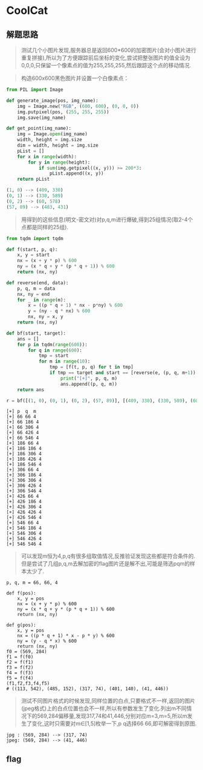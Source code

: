 # CoolCat

## 解题思路

> 测试几个小图片发现,服务器总是返回600*600的加密图片(会对小图片进行重复拼接),所以为了方便跟踪前后坐标的变化,尝试把整张图片的值全设为0,0,0,只保留一个像素点的值为255,255,255,然后跟踪这个点的移动情况.

> 构造600x600黑色图片并设置一个白像素点：

```python
from PIL import Image

def generate_image(pos, img_name):
    img = Image.new("RGB", (600, 600), (0, 0, 0))
    img.putpixel(pos, (255, 255, 255))
    img.save(img_name)

def get_point(img_name):
    img = Image.open(img_name)
    width, height = img.size
    dim = width, height = img.size
    pList = []
    for x in range(width):
        for y in range(height):
            if sum(img.getpixel((x, y))) >= 200*3:
                pList.append((x, y))
    return pList

(1, 0) --> (409, 330)
(0, 1) --> (330, 589)
(0, 2) --> (60, 578)
(57, 89) --> (483, 431)
```

> 用得到的这些信息(明文-密文对)对p,q,m进行爆破,得到25组情况(取2-4个点都是同样的25组).

```python
from tqdm import tqdm

def f(start, p, q):
    x, y = start
    nx = (x + y * p) % 600
    ny = (x * q + y * (p * q + 1)) % 600
    return (nx, ny)

def reverse(end, data):
    p, q, m = data
    nx, ny = end
    for _ in range(m):
        x = ((p * q + 1) * nx - p*ny) % 600
        y = (ny - q * nx) % 600
        nx, ny = x, y
    return (nx, ny)

def bf(start, target):
    ans = []
    for p in tqdm(range(600)):
        for q in range(600):
            tmp = start
            for m in range(10):
                tmp = [f(t, p, q) for t in tmp]
                if tmp == target and start == [reverse(e, (p, q, m+1)) for e in target]:
                    print("[+]", p, q, m)
                    ans.append((p, q, m))
    return ans

r = bf([(1, 0), (0, 1), (0, 2), (57, 89)], [(409, 330), (330, 589), (60, 578), (483, 431)])
```

```
[+] p  q  m
[+] 66 66 4
[+] 66 186 4
[+] 66 306 4
[+] 66 426 4
[+] 66 546 4
[+] 186 66 4
[+] 186 186 4
[+] 186 306 4
[+] 186 426 4
[+] 186 546 4
[+] 306 66 4
[+] 306 186 4
[+] 306 306 4
[+] 306 426 4
[+] 306 546 4
[+] 426 66 4
[+] 426 186 4
[+] 426 306 4
[+] 426 426 4
[+] 426 546 4
[+] 546 66 4
[+] 546 186 4
[+] 546 306 4
[+] 546 426 4
[+] 546 546 4
```

> 可以发现m恒为4,p,q有很多组取值情况,反推验证发现这些都是符合条件的.但是尝试了几组p,q,m去解加密的flag图片还是解不出,可能是筛选pqm的样本太少了.

```
p, q, m = 66, 66, 4

def f(pos):
    x, y = pos
    nx = (x + y * p) % 600
    ny = (x * q + y * (p * q + 1)) % 600
    return (nx, ny)

def g(pos):
    x, y = pos
    nx = ((p * q + 1) * x - p * y) % 600
    ny = (y - q * x) % 600
    return (nx, ny)
f0 = (569, 284)
f1 = f(f0)
f2 = f(f1)
f3 = f(f2)
f4 = f(f3)
f5 = f(f4)
(f1,f2,f3,f4,f5)
# ((113, 542), (485, 152), (317, 74), (401, 140), (41, 446))
```

> 测试不同图片格式的时候发现,同样位置的白点,只要格式不一样,返回的图片(jpeg格式)上的白点位置也会不一样,所以有参数发生了变化.列出m不同情况下的569,284偏移量,发现317,74和41,446,分别对应m=3,m=5,所以m发生了变化,这时只需要对m∈[1,5]枚举一下,p q选择66 66,即可解密得到原图.

```
jpg : (569, 284) --> (317, 74)
jpeg: (569, 284) --> (41, 446)
```

## flag

